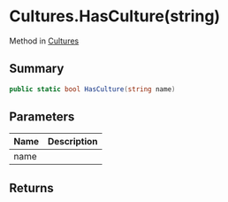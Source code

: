 # Cultures.HasCulture(string)

Method in [Cultures](/api/csharp/yarn.unity.cultures.md)

## Summary



```csharp
public static bool HasCulture(string name)
```

## Parameters

|Name|Description|
|:---|:---|
|name||

## Returns



